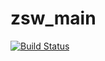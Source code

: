 # zsw_main

[![Build Status](https://app.travis-ci.com/zhanshi-wang/zsw_main.svg?branch=main)](https://app.travis-ci.com/zhanshi-wang/zsw_main)
